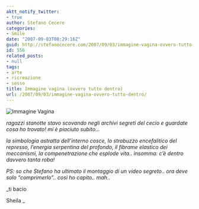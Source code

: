 ```yaml
---
aktt_notify_twitter:
- true
author: Stefano Cecere
categories:
- Smile
date: "2007-09-03T08:29:16Z"
guid: http://stefanocecere.com/2007/09/03/immagine-vagina-ovvero-tutto-dentro/
id: 556
related_posts:
- null
tags:
- arte
- ricreazione
- sesso
title: Immagine vagina (ovvero tutto dentro)
url: /2007/09/03/immagine-vagina-ovvero-tutto-dentro/
---
```


![Immagine Vagina](http://stefanocecere.com/wp-content/uploads/sites/3/2007/09/immagine_vagina_500.jpg)

_ragazzi stanotte stavo scovando negli archivi segreti del cecio e guardate cosa ho trovato! mi è piaciuto subito&#8230;_

_la simbologia astratta dell&#8217;interno cosce, lo strabuzzo encefalitico del represso, l&#8217;energia serpentina del profondo, il fibrame elastico dei meccanismi, la compenetrazione che esplode vita.. insomma: c&#8217;è dentro davvero tanta roba!_

_PS: so che Stefano ha ultimato il montaggio di un video segreto.. ora deve solo &#8220;comprimerlo&#8221;.. così ho capito.. mah.._

_ti bacio
  
Sheila _